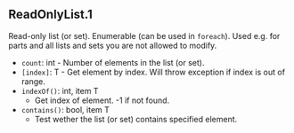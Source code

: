 ## ReadOnlyList.1

Read-only list (or set). Enumerable (can be used in `foreach`).
Used e.g. for parts and all lists and sets you are not allowed to modify.

- `count`: int - Number of elements in the list (or set).
- `[index]`: T - Get element by index. Will throw exception if index is out of range.
- `indexOf()`: int, item T
  - Get index of element. -1 if not found.
- `contains()`: bool, item T
  - Test wether the list (or set) contains specified element.
